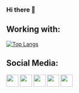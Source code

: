 ### Hi there 👋

## Working with:
[![Top Langs](https://github-readme-stats.vercel.app/api/top-langs/?username=miustone&layout=compact&langs_count=10&theme=default)](https://github.com/miustone)

## Social Media:
[<img src="https://www.vectorlogo.zone/logos/twitter/twitter-tile.svg" width="32">](https://twitter.com/m1u5t0n3)
[<img src="https://www.vectorlogo.zone/logos/instagram/instagram-tile.svg" width="32">](https://www.instagram.com/m1u5t0n3)
[<img src="https://www.vectorlogo.zone/logos/discordapp/discordapp-icon.svg" width="32">](https://discord.gg/dZyN7Qt)
[<img src="https://www.vectorlogo.zone/logos/telegram/telegram-tile.svg" width="32">](http://t.me/m1u5t0n3)
[<img src="https://www.vectorlogo.zone/logos/linkedin/linkedin-tile.svg" width="32">](https://linkedin.com/in/m1u5t0n3/)

<!--
**Miustone/Miustone** is a ✨ _special_ ✨ repository because its `README.md` (this file) appears on your GitHub profile.

Here are some ideas to get you started:

- 🔭 I’m currently working on ...
- 🌱 I’m currently learning ...
- 👯 I’m looking to collaborate on ...
- 🤔 I’m looking for help with ...
- 💬 Ask me about ...
- 📫 How to reach me: ...
- 😄 Pronouns: ...
- ⚡ Fun fact: ...

Thanks to erfanoabdi for the ReadMe Blueprint <3
-->
